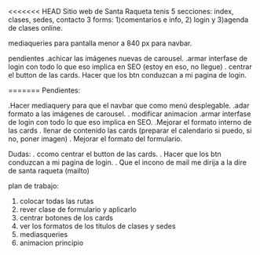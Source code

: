 <<<<<<< HEAD
Sitio web de Santa Raqueta tenis
5 secciones: index, clases, sedes, contacto
3 forms: 1)comentarios e info, 2) login y 3)agenda de clases online.

mediaqueries para pantalla menor a 840 px para navbar. 

pendientes
.achicar las imágenes nuevas de carousel.
.armar interfase de login con todo lo que eso implica en SEO (estoy en eso, no llegue)
. centrar el button de las cards.
Hacer que los btn conduzcan a mi pagina de login.

=======
Pendientes:


.Hacer mediaquery para que el navbar que como menú desplegable.
.adar formato a las imágenes de carousel.
. modificar animacion
.armar interfase de login con todo lo que eso implica en SEO.
.Mejorar el formato interno de las cards
. llenar de contenido las cards (preparar el calendario si puedo, si no, poner imagen)
. Mejorar el formato del formulario. 


Dudas:
. ccomo centrar el button de las cards.
. Hacer que los btn conduzcan a mi pagina de login.
. Que el incono de mail me dirija a la dire de santa raqueta (mailto)

plan de trabajo:
1) colocar todas las rutas
2) rever clase de formulario y aplicarlo
3) centrar botones de los cards 
4) ver los formatos de los titulos de clases y sedes
5) mediasqueries
6) animacion principio
